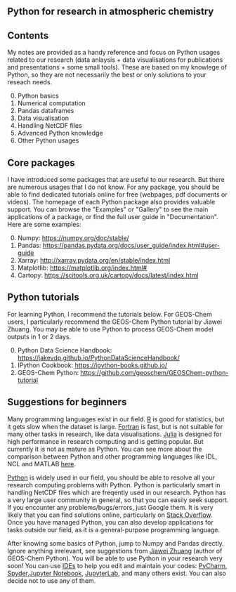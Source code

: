 ## Python for research in atmospheric chemistry

## Contents
My notes are provided as a handy reference and focus on Python usages related to our research (data anlaysis + data visualisations for publications and presentations + some small tools). These are based on my knowlege of Python, so they are not necessarily the best or only solutions to your reseach needs. 

0. Python basics
1. Numerical computation
2. Pandas dataframes
3. Data visualisation
4. Handling NetCDF files
5. Advanced Python knowledge
6. Other Python usages

## Core packages
I have introduced some packages that are useful to our research. But there are numerous usages that I do not know. For any package, you should be able to find dedicated tutorials online for free (webpages, pdf documents or videos). The homepage of each Python package also provides valuable support. You can browse the "Examples" or "Gallery" to see the main applications of a package, or find the full user guide in "Documentation". Here are some examples:

0. Numpy: https://numpy.org/doc/stable/
1. Pandas: https://pandas.pydata.org/docs/user_guide/index.html#user-guide
2. Xarray: http://xarray.pydata.org/en/stable/index.html
3. Matplotlib: https://matplotlib.org/index.html#
4. Cartopy: https://scitools.org.uk/cartopy/docs/latest/index.html 

## Python tutorials
For learning Python, I recommend the tutorials below. For GEOS-Chem users, I particularly recommend the GEOS-Chem Python tutorial by Jiawei Zhuang. You may be able to use Python to process GEOS-Chem model outputs in 1 or 2 days.

0. Python Data Science Handbook: https://jakevdp.github.io/PythonDataScienceHandbook/
1. IPython Cookbook: https://ipython-books.github.io/
2. GEOS-Chem Python: https://github.com/geoschem/GEOSChem-python-tutorial

## Suggestions for beginners
Many programming languages exist in our field. [R](https://www.r-project.org/) is good for statistics, but it gets slow when the dataset is large. [Fortran](https://en.wikipedia.org/wiki/Fortran) is fast, but is not suitable for many other tasks in research, like data visualisations. [Julia](https://julialang.org/) is designed for high performance in research computing and is getting popular. But currently it is not as mature as Python. You can see more about the comparison between Python and other programming languages like IDL, NCL and MATLAB [here](https://github.com/geoschem/GEOSChem-python-tutorial#why-python). 

[Python](https://www.python.org/) is widely used in our field, you should be able to resolve all your research computing problems with Python. Python is particularly smart in handling NetCDF files which are freqently used in our research. Python has a very large user community in general, so that you can easily seek support. If you encounter any problems/bugs/errors, just Google them. It is very likely that you can find solutions online, particularly on [Stack Overflow](https://stackoverflow.com/). Once you have managed Python, you can also develop applications for tasks outside our field, as it is a general-purpose programming language. 

After knowing some basics of Python, jump to Numpy and Pandas directly. Ignore anything irrelevant, see suggestions from [Jiawei Zhuang](https://github.com/geoschem/GEOSChem-python-tutorial#how-to-learn-python) (author of GEOS-Chem Python). You will be able to use Python in your research very soon! You can use [IDEs](https://en.wikipedia.org/wiki/Integrated_development_environment) to help you edit and maintain your codes: [PyCharm](https://www.jetbrains.com/pycharm/), [Spyder](https://www.spyder-ide.org/),[Jupyter Notebook](https://jupyter.org/), [JupyterLab](https://jupyter.org/), and many others exist. You can also decide not to use any of them.
